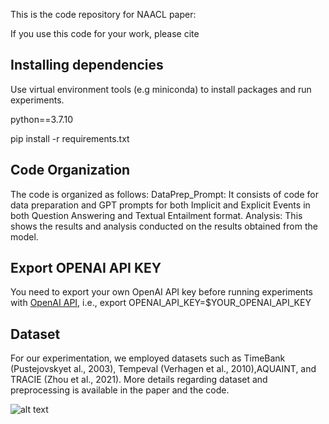 This is the code repository for NAACL paper: 
<!--[Unveiling Divergent Inductive Biases of LLMs on Temporal Data](https://openreview.net/pdf?id=i9zND2j9se2) .
-->
If you use this code for your work, please cite
<!--
```
@article{skishore2024temporalbias,
  title={Unveiling Divergent Inductive Biases of LLMs on Temporal Data},
  author={Kishore, Sindhu and He, Hangfeng},
  journal={},
  year={2024}
}
```
-->
## Installing dependencies
Use virtual environment tools (e.g miniconda) to install packages and run experiments.

python==3.7.10

pip install -r requirements.txt


## Code Organization
The code is organized as follows:
DataPrep_Prompt: It consists of code for data preparation and GPT prompts for both Implicit and Explicit Events in both Question Answering and Textual Entailment format.
Analysis: This shows the results and analysis conducted on the results obtained from the model.



## Export OPENAI API KEY
You need to export your own OpenAI API key before running experiments with [OpenAI API](https://openai.com/product), i.e., export OPENAI_API_KEY=$YOUR_OPENAI_API_KEY

## Dataset
 For our experimentation, we employed datasets such as TimeBank (Pustejovskyet al., 2003), Tempeval (Verhagen et al., 2010),AQUAINT, and TRACIE (Zhou et al., 2021). More details regarding dataset and  preprocessing is available in the paper and the code.

 ![alt text](https://github.com/SindhuKRao/LLM_temporal_Bias/blob/main/image.jpg?raw=true)

